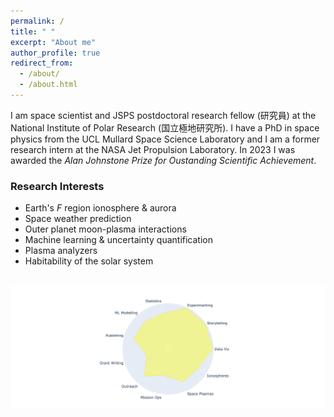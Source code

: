 ```yaml
---
permalink: /
title: " "
excerpt: "About me"
author_profile: true
redirect_from: 
  - /about/
  - /about.html
---
```

I am space scientist and JSPS postdoctoral research fellow (研究員) at the National Institute of Polar Research (国立極地研究所).  I have a PhD in space physics from the UCL Mullard Space Science Laboratory and I am a former research intern at the NASA Jet Propulsion Laboratory. In 2023 I was awarded the _Alan Johnstone Prize for Oustanding Scientific Achievement_. 

### Research Interests
* Earth's _F_ region ionosphere & aurora
* Space weather prediction
* Outer planet moon-plasma interactions
* Machine learning & uncertainty quantification
* Plasma analyzers
* Habitability of the solar system


![]() <img src="/images/sr_skills_indi_radar.png"  width="1200">
